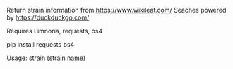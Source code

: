 Return strain information from https://www.wikileaf.com/ Seaches powered by https://duckduckgo.com/

Requires Limnoria, requests, bs4

pip install requests bs4

Usage: strain (strain name)
